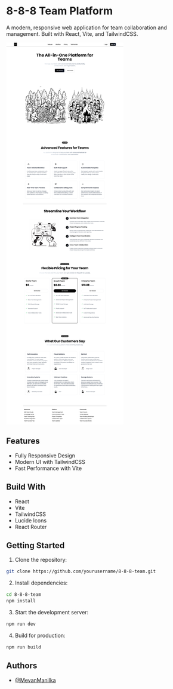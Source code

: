 # 8-8-8 Team Platform

A modern, responsive web application for team collaboration and management. Built with React, Vite, and TailwindCSS.

![Project Preview](./src/assets/overview.png)

## Features

- Fully Responsive Design
- Modern UI with TailwindCSS
- Fast Performance with Vite

## Build With

- React
- Vite
- TailwindCSS
- Lucide Icons
- React Router

## Getting Started

1. Clone the repository:

```bash
git clone https://github.com/yourusername/8-8-8-team.git
```

2. Install dependencies:

```bash
cd 8-8-8-team
npm install
```

3. Start the development server:

```bash
npm run dev
```

4. Build for production:

```bash
npm run build
```

## Authors

- [@MevanManilka](https://github.com/MevanManilka83)
